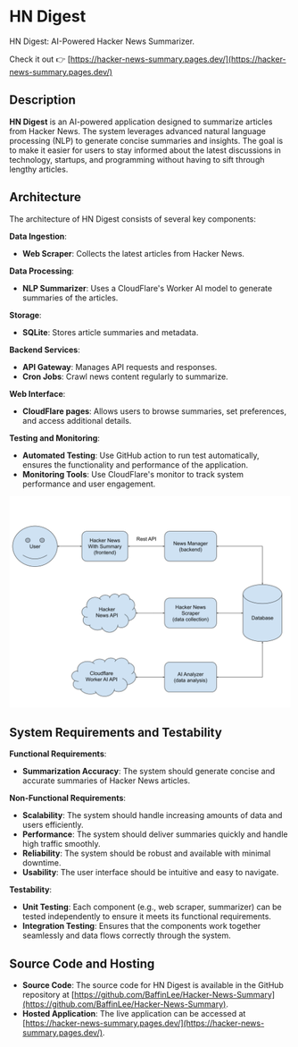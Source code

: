 # HN Digest

HN Digest: AI-Powered Hacker News Summarizer.

Check it out 👉 [https://hacker-news-summary.pages.dev/](https://hacker-news-summary.pages.dev/)

## Description

**HN Digest** is an AI-powered application designed to summarize articles from Hacker News. The system leverages advanced natural language processing (NLP) to generate concise summaries and insights. The goal is to make it easier for users to stay informed about the latest discussions in technology, startups, and programming without having to sift through lengthy articles.

## Architecture

The architecture of HN Digest consists of several key components:

**Data Ingestion**:

- **Web Scraper**: Collects the latest articles from Hacker News.

**Data Processing**:

- **NLP Summarizer**: Uses a CloudFlare's Worker AI model to generate summaries of the articles.

**Storage**:

- **SQLite**: Stores article summaries and metadata.

**Backend Services**:

- **API Gateway**: Manages API requests and responses.
- **Cron Jobs**: Crawl news content regularly to summarize.

**Web Interface**:

- **CloudFlare pages**: Allows users to browse summaries, set preferences, and access additional details.

**Testing and Monitoring**:

- **Automated Testing**: Use GitHub action to run test automatically, ensures the functionality and performance of the application.
- **Monitoring Tools**: Use CloudFlare's monitor to track system performance and user engagement.

![architecture](docs/architecture.svg)

## System Requirements and Testability

**Functional Requirements**:

- **Summarization Accuracy**: The system should generate concise and accurate summaries of Hacker News articles.

**Non-Functional Requirements**:

- **Scalability**: The system should handle increasing amounts of data and users efficiently.
- **Performance**: The system should deliver summaries quickly and handle high traffic smoothly.
- **Reliability**: The system should be robust and available with minimal downtime.
- **Usability**: The user interface should be intuitive and easy to navigate.

**Testability**:

- **Unit Testing**: Each component (e.g., web scraper, summarizer) can be tested independently to ensure it meets its functional requirements.
- **Integration Testing**: Ensures that the components work together seamlessly and data flows correctly through the system.

## Source Code and Hosting

- **Source Code**: The source code for HN Digest is available in the GitHub repository at [https://github.com/BaffinLee/Hacker-News-Summary](https://github.com/BaffinLee/Hacker-News-Summary).
- **Hosted Application**: The live application can be accessed at [https://hacker-news-summary.pages.dev/](https://hacker-news-summary.pages.dev/).

